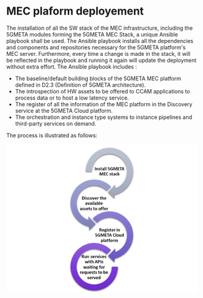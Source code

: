 # MEC plaform deployement

The installation of all the SW stack of the MEC infrastructure, including the 5GMETA modules forming the 5GMETA MEC Stack, a unique Ansible playbook shall be used. 
The Ansible playbook installs all the dependencies and components and repositories necessary for the 5GMETA platform's MEC server. 
Furthermore, every time a change is made in the stack, it will be reflected in the playbook and running it again will update the deployment without extra effort.
The Ansible playbook includes :

* The baseline/default building blocks of the 5GMETA MEC platform defined in D2.3 (Definition of 5GMETA architecture).
* The introspection of HW assets to be offered to CCAM applications to process data or to host a low latency service.
* The register of all the information of the MEC platform in the Discovery service at the 5GMETA Cloud platform.
* The orchestration and instance type systems to instance pipelines and third-party services on demand.

The process is illustrated as follows:

![5GMETA MEC Platform Deployement steps](images/mec_deployement.png)